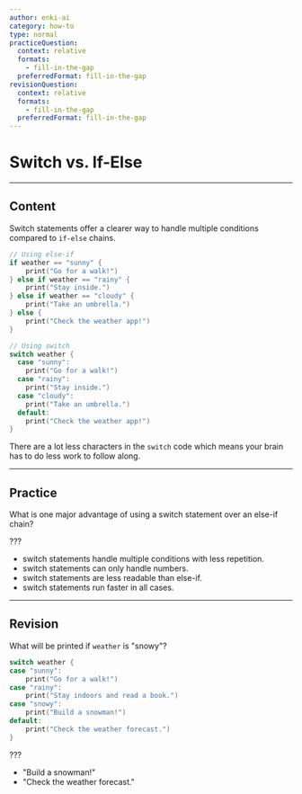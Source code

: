 ```yaml
---
author: enki-ai
category: how-to
type: normal
practiceQuestion:
  context: relative
  formats:
    - fill-in-the-gap
  preferredFormat: fill-in-the-gap
revisionQuestion:
  context: relative
  formats:
    - fill-in-the-gap
  preferredFormat: fill-in-the-gap
---
```


# Switch vs. If-Else

---
## Content

Switch statements offer a clearer way to handle multiple conditions compared to `if-else` chains.

```swift
// Using else-if
if weather == "sunny" {
    print("Go for a walk!")
} else if weather == "rainy" {
    print("Stay inside.")
} else if weather == "cloudy" {
    print("Take an umbrella.")
} else {
    print("Check the weather app!")
}
```
```swift
// Using switch
switch weather {
  case "sunny":
    print("Go for a walk!")
  case "rainy":
    print("Stay inside.")
  case "cloudy":
    print("Take an umbrella.")
  default:
    print("Check the weather app!")
}
```

There are a lot less characters in the `switch` code which means your brain has to do less work to follow along.

---
## Practice

What is one major advantage of using a switch statement over an else-if chain?

???

- switch statements handle multiple conditions with less repetition.
- switch statements can only handle numbers.
- switch statements are less readable than else-if.
- switch statements run faster in all cases.

---
## Revision

What will be printed if `weather` is "snowy"?

```swift
switch weather {
case "sunny":
    print("Go for a walk!")
case "rainy":
    print("Stay indoors and read a book.")
case "snowy":
    print("Build a snowman!")
default:
    print("Check the weather forecast.")
}
```

???

- "Build a snowman!"
- "Check the weather forecast."
